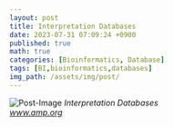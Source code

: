 ```yaml
---
layout: post
title: Interpretation Databases
date: 2023-07-31 07:09:24 +0900
published: true
math: true
categories: [Bioinformatics, Database]
tags: [BI,bioinformatics,databases]
img_path: /assets/img/post/
---
```


![Post-Image](Interpretation_databases.png)
_Interpretation Databases<br>
www.amp.org_
<br><br>